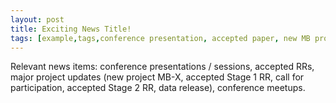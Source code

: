 ```yaml
---
layout: post
title: Exciting News Title!
tags: [example,tags,conference presentation, accepted paper, new MB project, newsletter, call-for-participation, data release, conference meetup, MB1, MB2, MB-AtHome]
---
```


<!--
Tags: use the MB abbreviations for identifying the projects.
-->

Relevant news items: conference presentations / sessions, accepted RRs, major project updates (new project MB-X, accepted Stage 1 RR, call for participation, accepted Stage 2 RR, data release), conference meetups.
